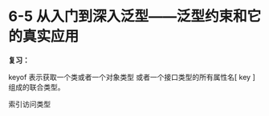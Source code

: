 # 6-5 从入门到深入泛型——泛型约束和它的真实应用

**复习：**

keyof 表示获取一个类或者一个对象类型 或者一个接口类型的所有属性名[ key ]组成的联合类型。

索引访问类型


